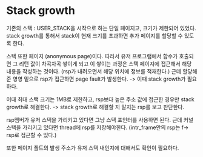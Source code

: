 # Stack growth
기존의 스택 : USER_STACK을 시작으로 하는 단일 페이지고, 크기가 제한되어 있었다.
stack growth를 통해서 stack이 현재 크기를 초과하면 추가 페이지를 할당할 수 있도록 한다.

스택 또한 페이지 (anonymous page)이다. 따라서 유저 프로그램에서 함수가 호출되면 그 리턴 값이 차곡차곡 쌓이게 되고
이 쌓이는 과정은 스택 페이지에 접근해서 해당 내용을 작성하는 것이다. (rsp가 내려오면서 해당 위치에 정보를 적재한다.)
근데 할당해준 영영 밑으로 rsp가 접근하면 page fault가 발생한다. -> 이때 stack growth가 필요하다.

이때 최대 스택 크기는 1MB로 제한하고, rsp보다 높은 주소 값에 접근한 경우만 stack growth로 해결한다.
-> stack growth로 해결할 지 말지는 rsp를 보고 판단한다.

rsp멤버가 유저 스택을 가리키고 있다면 그냥 스택 포인터를 사용하면 된다.
근데 커널 스택을 가리키고 있다면 thread에 rsp를 저장해야한다.
(intr_frame안의 rsp는 f-> rsp로 접근할 수 있다.)

또한 페이지 폴트의 발생 주소가 유저 스택 내인지에 대해서도 확인이 필요하다.
